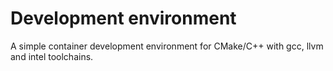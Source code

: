 # Development environment

A simple container development environment for CMake/C++ with gcc, llvm and intel toolchains.
